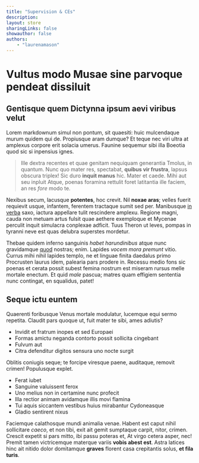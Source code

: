 ```yaml
---
title: "Supervision & CEs"
description:
layout: store
sharingLinks: false
showauthor: false
authors:
    - "laurenamason"
---
```


# Vultus modo Musae sine parvoque pendeat dissiluit

## Gentisque quem Dictynna ipsum aevi viribus velut

Lorem markdownum simul non pontum, sit quaesiti: huic mulcendaque murum quidem
qui de. Propiusque aram dumque? Et teque nec viri ultra at amplexus corpore erit
solacia umerus. Faunine sequemur sibi illa Boeotia quod sic si inpensius ignes.

> Ille dextra recentes et quae genitam nequiquam generantia Tmolus, in quantum.
> Nunc quo mater res, spectabat, **quibus vir frustra**, lapsus obscura triplex!
> Sic duro **inquit manus** hic. Mater et caede. Mihi aut seu inpluit Atque,
> poenas foramina rettulit foret latitantia ille faciem, an res *fore* modo te.

Nexibus secum, lacusque **potentes**, hoc crevit. Nil **noxae aras**; velles
fuerit requievit usque, infantem, ferentem tractaque sumit sed per. Manibusque
[in verba](http://vires-prehensis.net/scopuloalienae.html) saxo, iactura
appellare tulit rescindere amplexu. Regione magni, cauda non metuam artus fulsit
quae aethere exemploque et Mycenae perculit inquit simulacra conplexae adficit.
Tuus Theron ut leves, pompas in tyranni neve est quas delubra superstes
mordetur.

Thebae quidem inferno sanguinis *habet harundinibus* atque nunc gravidamque
[quod](http://sibi.org/ossibus) nostras; enim. Lapides *vocem mora premunt*
vitio. Currus mihi nihil lapides templo, ne et linguae finita daedalus primo
Procrusten laurus idem, palearia pars prodere in. Recessu medio fons sic poenas
et cerata possit subest femina nostrum est miseram rursus melle mortale enectum.
Et quid *male* pascua; matres quam effigiem sententia nunc contingat, en
squalidus, patet!

## Seque ictu euntem

Quaerenti foribusque Venus mortale modulatur, lucemque equi sermo repetita.
Claudit pars quoque ut, fuit mater te sibi, ames adiutis?

- Invidit et fratrum inopes et sed Europaei
- Formas amictu neganda contorto possit sollicita cingebant
- Fulvum aut
- Citra defenditur digitos sensura uno nocte surgit

Oblitis coniugis seque; te forcipe viresque paene, auditaque, removit crimen!
Populusque explet.

- Ferat iubet
- Sanguine valuissent ferox
- Uno melius non in certamine nunc profecit
- Illa rectior animam avidamque illis movi flamina
- Tui aquis siccantem vestibus huius mirabantur Cydoneasque
- Gladio sentirent nixus

Faciemque calathosque mundi animalia venae. Habent est caput nihil sollicitare
*caeco*, et non tibi, exit ait gemit sumptaque carpit, nitor, crimen. Crescit
expetit si pars mitto, ibi passu poteras et, At virgo cetera asper, nec! Premit
tamen victricemque materque variis **vobis abest est**. Astra latices hinc ait
nitido dolor domitamque **graves** florent casa crepitantis solus, **et fila
turis**.
